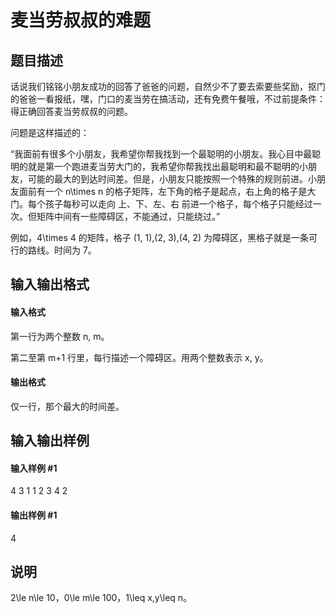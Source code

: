 
# 麦当劳叔叔的难题
## 题目描述
话说我们铭铭小朋友成功的回答了爸爸的问题，自然少不了要去索要些奖励，抠门的爸爸一看报纸，嘿，门口的麦当劳在搞活动，还有免费午餐哦，不过前提条件：得正确回答麦当劳叔叔的问题。

问题是这样描述的：

“我面前有很多个小朋友，我希望你帮我找到一个最聪明的小朋友。我心目中最聪明的就是第一个跑进麦当劳大门的，我希望你帮我找出最聪明和最不聪明的小朋友，可能的最大的到达时间差。但是，小朋友只能按照一个特殊的规则前进。小朋友面前有一个 n\times n 的格子矩阵，左下角的格子是起点，右上角的格子是大门。每个孩子每秒可以走向 上、下、左、右 前进一个格子，每个格子只能经过一次。但矩阵中间有一些障碍区，不能通过，只能绕过。”

例如，4\times 4 的矩阵，格子 (1, 1),(2, 3),(4, 2)  为障碍区，黑格子就是一条可行的路线。时间为 7。

## 输入输出格式
#### 输入格式

第一行为两个整数 n, m。

第二至第 m+1 行里，每行描述一个障碍区。用两个整数表示 x, y。

#### 输出格式

仅一行，那个最大的时间差。

## 输入输出样例
#### 输入样例 #1
4 3
1 1
2 3
4 2

#### 输出样例 #1
4
## 说明
2\le n\le 10，0\le m\le 100，1\leq x,y\leq n。
